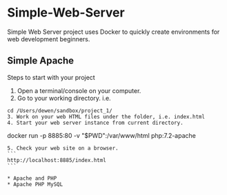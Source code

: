 # Simple-Web-Server

Simple Web Server project uses Docker to quickly create environments for web development beginners.

## Simple Apache
Steps to start with your project
1. Open a terminal/console on your computer.
2. Go to your working directory. i.e. 
```
cd /Users/dewen/sandbox/project_1/
3. Work on your web HTML files under the folder, i.e. index.html
4. Start your web server instance from current directory.
```
docker run -p 8885:80 -v "$PWD":/var/www/html php:7.2-apache
````
5. Check your web site on a browser.
```
http://localhost:8885/index.html
```

* Apache and PHP
* Apache PHP MySQL
